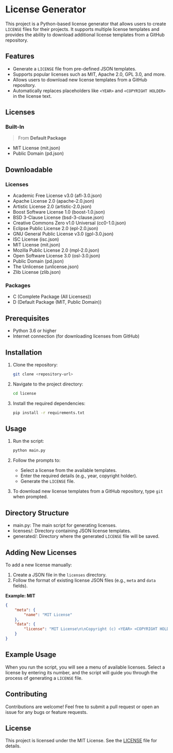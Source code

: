 # License Generator

This project is a Python-based license generator that allows users to create `LICENSE` files for their projects. It supports multiple license templates and provides the ability to download additional license templates from a GitHub repository.

## Features

- Generate a `LICENSE` file from pre-defined JSON templates.
- Supports popular licenses such as MIT, Apache 2.0, GPL 3.0, and more.
- Allows users to download new license templates from a GitHub repository.
- Automatically replaces placeholders like `<YEAR>` and `<COPYRIGHT HOLDER>` in the license text.

## Licenses

### Built-In

> From **Default Package**
- MIT License (mit.json)
- Public Domain (pd.json)

## Downloadable

### Licenses

- Academic Free License v3.0 (afl-3.0.json)
- Apache License 2.0 (apache-2.0.json)
- Artistic License 2.0 (artistic-2.0.json)
- Boost Software License 1.0 (boost-1.0.json)
- BSD 3-Clause License (bsd-3-clause.json)
- Creative Commons Zero v1.0 Universal (cc0-1.0.json)
- Eclipse Public License 2.0 (epl-2.0.json)
- GNU General Public License v3.0 (gpl-3.0.json)
- ISC License (isc.json)
- MIT License (mit.json)
- Mozilla Public License 2.0 (mpl-2.0.json)
- Open Software License 3.0 (osl-3.0.json)
- Public Domain (pd.json)
- The Unlicense (unlicense.json)
- Zlib License (zlib.json)

### Packages

- C (Complete Package (All Licenses))
- D (Default Package (MIT, Public Domain))

## Prerequisites

- Python 3.6 or higher
- Internet connection (for downloading licenses from GitHub)

## Installation

1. Clone the repository:

    ```bash
    git clone <repository-url>
    ```

2. Navigate to the project directory:

    ```bash
    cd license
    ```

3. Install the required dependencies:

    ```bash
    pip install -r requirements.txt
    ```

## Usage

1. Run the script:

    ```bash
    python main.py
    ```

2. Follow the prompts to:
   - Select a license from the available templates.
   - Enter the required details (e.g., year, copyright holder).
   - Generate the `LICENSE` file.

3. To download new license templates from a GitHub repository, type `git` when prompted.

## Directory Structure

- main.py: The main script for generating licenses.
- licenses/: Directory containing JSON license templates.
- generated/: Directory where the generated `LICENSE` file will be saved.

## Adding New Licenses

To add a new license manually:

1. Create a JSON file in the `licenses` directory.
2. Follow the format of existing license JSON files (e.g., `meta` and `data` fields).
   
**Example: MIT**
```json
{
    "meta": {
        "name": "MIT License"
    },
    "data": {
        "license": "MIT License\n\nCopyright (c) <YEAR> <COPYRIGHT HOLDER>\n\nPermission is hereby granted, free of charge, to any person obtaining a copy\nof this software and associated documentation files (the \"Software\"), to deal\nin the Software without restriction, including without limitation the rights\nto use, copy, modify, merge, publish, distribute, sublicense, and/or sell\ncopies of the Software, and to permit persons to whom the Software is\nfurnished to do so, subject to the following conditions:\n\nThe above copyright notice and this permission notice shall be included in all\ncopies or substantial portions of the Software.\n\nTHE SOFTWARE IS PROVIDED \"AS IS\", WITHOUT WARRANTY OF ANY KIND, EXPRESS OR\nIMPLIED, INCLUDING BUT NOT LIMITED TO THE WARRANTIES OF MERCHANTABILITY,\nFITNESS FOR A PARTICULAR PURPOSE AND NONINFRINGEMENT. IN NO EVENT SHALL THE\nAUTHORS OR COPYRIGHT HOLDERS BE LIABLE FOR ANY CLAIM, DAMAGES OR OTHER\nLIABILITY, WHETHER IN AN ACTION OF CONTRACT, TORT OR OTHERWISE, ARISING FROM,\nOUT OF OR IN CONNECTION WITH THE SOFTWARE OR THE USE OR OTHER DEALINGS IN THE\nSOFTWARE."
    }
}
```
## Example Usage

When you run the script, you will see a menu of available licenses. Select a license by entering its number, and the script will guide you through the process of generating a `LICENSE` file.

## Contributing

Contributions are welcome! Feel free to submit a pull request or open an issue for any bugs or feature requests.

## License

This project is licensed under the MIT License. See the [LICENSE](LICENSE) file for details.
